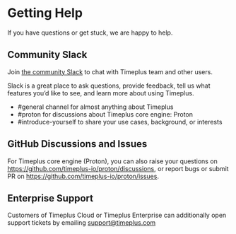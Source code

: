 # Getting Help

If you have questions or get stuck, we are happy to help.

## Community Slack

Join [the community Slack](https://timeplus.com/slack) to chat with Timeplus team and other users.

Slack is a great place to ask questions, provide feedback, tell us what features you’d like to see, and learn more about using Timeplus.

* #general channel for almost anything about Timeplus
* #proton for discussions about Timeplus core engine: Proton
* #introduce-yourself to share your use cases, background, or interests

## GitHub Discussions and Issues

For Timeplus core engine (Proton), you can also raise your questions on https://github.com/timeplus-io/proton/discussions, or report bugs or submit PR on https://github.com/timeplus-io/proton/issues.

## Enterprise Support

Customers of Timeplus Cloud or Timeplus Enterprise can additionally open support tickets by emailing [support@timeplus.com](mailto:support@timeplus.com)